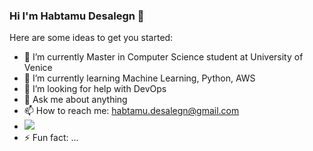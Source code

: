 ### Hi I'm Habtamu Desalegn 👋

Here are some ideas to get you started:

- 🔭 I’m currently Master in Computer Science student at University of Venice
- 🌱 I’m currently learning Machine Learning, Python, AWS
- 🤔 I’m looking for help with DevOps
- 💬 Ask me about anything
- 📫 How to reach me: habtamu.desalegn@gmail.com
- <img src="https://github-readme-stats.vercel.app/api?username=habtamu&&show_icons=true&title_color=ffffff&icon_color=bb2acf&text_color=daf7dc&bg_color=151515">
- ⚡ Fun fact: ...

